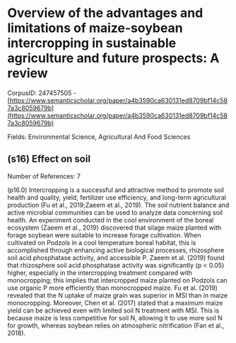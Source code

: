 # Overview of the advantages and limitations of maize-soybean intercropping in sustainable agriculture and future prospects: A review

CorpusID: 247457505 - [https://www.semanticscholar.org/paper/a4b3590ca630131ed8709bf14c587a3c8059679b](https://www.semanticscholar.org/paper/a4b3590ca630131ed8709bf14c587a3c8059679b)

Fields: Environmental Science, Agricultural And Food Sciences

## (s16) Effect on soil
Number of References: 7

(p16.0) Intercropping is a successful and attractive method to promote soil health and quality, yield, fertilizer use efficiency, and long-term agricultural production (Fu et al., 2019;Zaeem et al., 2019). The soil nutrient balance and active microbial communities can be used to analyze data concerning soil health. An experiment conducted in the cool environment of the boreal ecosystem (Zaeem et al., 2019) discovered that silage maize planted with forage soybean were suitable to increase forage cultivation. When cultivated on Podzols in a cool temperature boreal habitat, this is accomplished through enhancing active biological processes, rhizosphere soil acid phosphatase activity, and accessible P. Zaeem et al. (2019) found that rhizosphere soil acid phosphatase activity was significantly (p < 0.05) higher, especially in the intercropping treatment compared with monocropping; this implies that intercropped maize planted on Podzols can use organic P more efficiently than monocropped maize. Fu et al. (2019) revealed that the N uptake of maize grain was superior in MSI than in maize monocropping. Moreover, Chen et al. (2017) stated that a maximum maize yield can be achieved even with limited soil N treatment with MSI. This is because maize is less competitive for soil N, allowing it to use more soil N for growth, whereas soybean relies on atmospheric nitrification (Fan et al., 2018).
